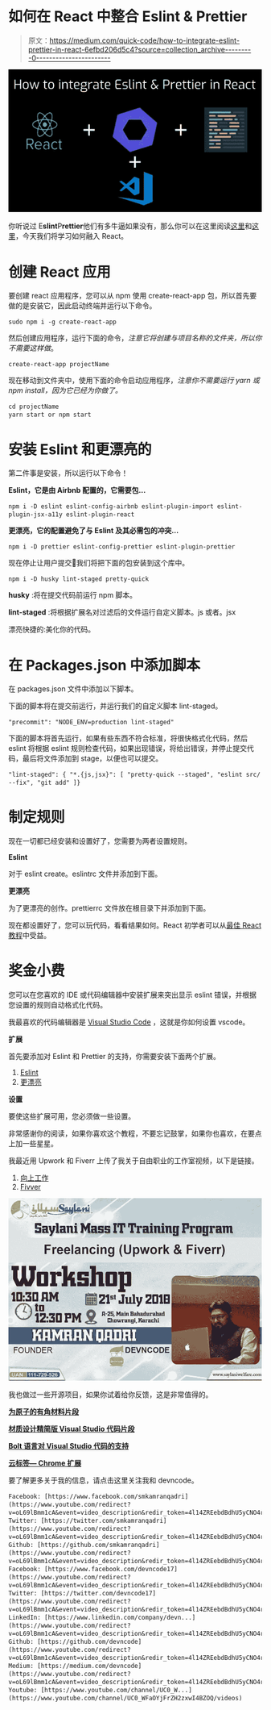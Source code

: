 # 如何在 React 中整合 Eslint & Prettier

> 原文：<https://medium.com/quick-code/how-to-integrate-eslint-prettier-in-react-6efbd206d5c4?source=collection_archive---------0----------------------->

![](img/9c95fa210b6a52add449ef6151aad8df.png)

你听说过 E**slint**P**rettier**他们有多牛逼如果没有，那么你可以在这里阅读[这里](https://eslint.org/)和[这里](https://prettier.io/)，今天我们将学习如何融入 React。

# 创建 React 应用

要创建 react 应用程序，您可以从 npm 使用 create-react-app 包，所以首先要做的是安装它，因此启动终端并运行以下命令。

```
sudo npm i -g create-react-app
```

然后创建应用程序，运行下面的命令，*注意它将创建与项目名称的文件夹，所以你不需要这样做*。

```
create-react-app projectName
```

现在移动到文件夹中，使用下面的命令启动应用程序，*注意你不需要运行 yarn 或 npm install，因为它已经为你做了。*

```
cd projectName 
yarn start or npm start
```

# 安装 Eslint 和更漂亮的

第二件事是安装，所以运行以下命令！

**Eslint，它是由 Airbnb 配置的，它需要包…**

```
npm i -D eslint eslint-config-airbnb eslint-plugin-import eslint-plugin-jsx-a11y eslint-plugin-react
```

**更漂亮，它的配置避免了与 Eslint 及其必需包的冲突…**

```
npm i -D prettier eslint-config-prettier eslint-plugin-prettier
```

现在停止让用户提交💩我们将把下面的包安装到这个库中。

```
npm i -D husky lint-staged pretty-quick
```

**husky** :将在提交代码前运行 npm 脚本。

**lint-staged** :将根据扩展名对过滤后的文件运行自定义脚本。js 或者。jsx

漂亮快捷的:美化你的代码。

# 在 Packages.json 中添加脚本

在 packages.json 文件中添加以下脚本。

下面的脚本将在提交前运行，并运行我们的自定义脚本 lint-staged。

```
"precommit": "NODE_ENV=production lint-staged"
```

下面的脚本将首先运行，如果有些东西不符合标准，将很快格式化代码，然后 eslint 将根据 eslint 规则检查代码，如果出现错误，将给出错误，并停止提交代码，最后将文件添加到 stage，以便也可以提交。

```
"lint-staged": { "*.{js,jsx}": [ "pretty-quick --staged", "eslint src/ --fix", "git add" ]}
```

# 制定规则

现在一切都已经安装和设置好了，您需要为两者设置规则。

**Eslint**

对于 eslint create。eslintrc 文件并添加到下面。

**更漂亮**

为了更漂亮的创作。prettierrc 文件放在根目录下并添加到下面。

现在都设置好了，您可以玩代码，看看结果如何。React 初学者可以从[最佳 React 教程](https://blog.coursesity.com/best-react-native-tutorials/)中受益。

# 奖金小费

您可以在您喜欢的 IDE 或代码编辑器中安装扩展来突出显示 eslint 错误，并根据您设置的规则自动格式化代码。

我最喜欢的代码编辑器是 [Visual Studio Code](https://code.visualstudio.com/) ，这就是你如何设置 vscode。

**扩展**

首先要添加对 Eslint 和 Prettier 的支持，你需要安装下面两个扩展。

1.  [Eslint](https://marketplace.visualstudio.com/items?itemName=dbaeumer.vscode-eslint)
2.  [更漂亮](https://marketplace.visualstudio.com/items?itemName=esbenp.prettier-vscode)

**设置**

要使这些扩展可用，您必须做一些设置。

非常感谢你的阅读，如果你喜欢这个教程，不要忘记鼓掌，如果你也喜欢，在要点上加一些星星。

我最近用 Upwork 和 Fiverr 上传了我关于自由职业的工作室视频，以下是链接。

1.  [向上工作](https://www.youtube.com/watch?v=ET2rHun7_U0)
2.  [Fivver](https://www.youtube.com/watch?v=oL69lBmm1cA)

![](img/53187f511ad399cfc8774d89f9e9e764.png)

我也做过一些开源项目，如果你试着给你反馈，这是非常值得的。

[**为原子的有角材料片段**](https://atom.io/packages/atom-angular-material-snippets?lipi=urn%3Ali%3Apage%3Ad_flagship3_profile_view_base%3BXvukosGMSaK9Jahp8hzDKw%3D%3D)

[**材质设计精简版 Visual Studio 代码片段**](https://marketplace.visualstudio.com/items?itemName=smkamranqadri.vscode-material-design-lite-snippets)

[**Bolt 语言对 Visual Studio 代码的支持**](https://marketplace.visualstudio.com/items?itemName=smkamranqadri.vscode-bolt-language)

[**云标签— Chrome 扩展**](https://github.com/smkamranqadri/tabs-in-cloud-chrome-extension)

要了解更多关于我的信息，请点击这里关注我和 devncode。

```
Facebook: [https://www.facebook.com/smkamranqadri](https://www.youtube.com/redirect?v=oL69lBmm1cA&event=video_description&redir_token=4l14ZREebdBdhU5yCNO4rV1q6lB8MTUzMzk4ODM0NUAxNTMzOTAxOTQ1&q=https%3A%2F%2Fwww.facebook.com%2Fsmkamranqadri) 
Twitter: [https://twitter.com/smkamranqadri](https://www.youtube.com/redirect?v=oL69lBmm1cA&event=video_description&redir_token=4l14ZREebdBdhU5yCNO4rV1q6lB8MTUzMzk4ODM0NUAxNTMzOTAxOTQ1&q=https%3A%2F%2Ftwitter.com%2Fsmkamranqadri) 
Github: [https://github.com/smkamranqadri](https://www.youtube.com/redirect?v=oL69lBmm1cA&event=video_description&redir_token=4l14ZREebdBdhU5yCNO4rV1q6lB8MTUzMzk4ODM0NUAxNTMzOTAxOTQ1&q=https%3A%2F%2Fgithub.com%2Fsmkamranqadri) Facebook: [https://www.facebook.com/devncode17](https://www.youtube.com/redirect?v=oL69lBmm1cA&event=video_description&redir_token=4l14ZREebdBdhU5yCNO4rV1q6lB8MTUzMzk4ODM0NUAxNTMzOTAxOTQ1&q=https%3A%2F%2Fwww.facebook.com%2Fdevncode17) 
Twitter: [https://twitter.com/devncode17](https://www.youtube.com/redirect?v=oL69lBmm1cA&event=video_description&redir_token=4l14ZREebdBdhU5yCNO4rV1q6lB8MTUzMzk4ODM0NUAxNTMzOTAxOTQ1&q=https%3A%2F%2Ftwitter.com%2Fdevncode17) 
LinkedIn: [https://www.linkedin.com/company/devn...](https://www.youtube.com/redirect?v=oL69lBmm1cA&event=video_description&redir_token=4l14ZREebdBdhU5yCNO4rV1q6lB8MTUzMzk4ODM0NUAxNTMzOTAxOTQ1&q=https%3A%2F%2Fwww.linkedin.com%2Fcompany%2Fdevncode%2F) 
Github: [https://github.com/devncode](https://www.youtube.com/redirect?v=oL69lBmm1cA&event=video_description&redir_token=4l14ZREebdBdhU5yCNO4rV1q6lB8MTUzMzk4ODM0NUAxNTMzOTAxOTQ1&q=https%3A%2F%2Fgithub.com%2Fdevncode) 
Medium: [https://medium.com/devncode](https://www.youtube.com/redirect?v=oL69lBmm1cA&event=video_description&redir_token=4l14ZREebdBdhU5yCNO4rV1q6lB8MTUzMzk4ODM0NUAxNTMzOTAxOTQ1&q=https%3A%2F%2Fmedium.com%2Fdevncode) 
Youtube: [https://www.youtube.com/channel/UC0_W...](https://www.youtube.com/channel/UC0_WFaOYjFrZH2zxwI4BZOQ/videos)
```